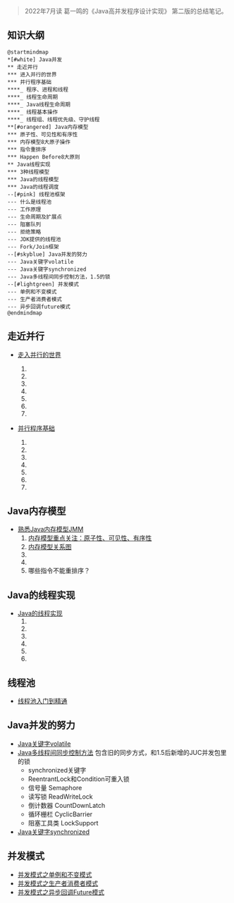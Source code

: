 > 2022年7月读 葛一鸣的《Java高并发程序设计实现》 第二版的总结笔记。

## 知识大纲

```plantuml
@startmindmap
*[#white] Java并发
** 走近并行
*** 进入并行的世界
*** 并行程序基础
****_ 程序、进程和线程
****_ 线程生命周期
****_ Java线程生命周期
****_ 线程基本操作
****_ 线程组、线程优先级、守护线程
**[#orangered] Java内存模型
*** 原子性、可见性和有序性
*** 内存模型8大原子操作
*** 指令重排序
*** Happen Before8大原则
** Java线程实现
*** 3种线程模型
*** Java的线程模型
*** Java的线程调度
--[#pink] 线程池框架
--- 什么是线程池
--- 工作原理
--- 生命周期及扩展点
--- 阻塞队列
--- 拒绝策略
--- JDK提供的线程池
--- Fork/Join框架
--[#skyblue] Java并发的努力
--- Java关键字volatile
--- Java关键字synchronized
--- Java多线程间同步控制方法，1.5的锁
--[#lightgreen] 并发模式
--- 单例和不变模式
--- 生产者消费者模式
--- 异步回调future模式
@endmindmap
```

## 走近并行
* [走入并行的世界](http://mg.meiflower.top/mb/post/juc/%E8%B5%B0%E5%85%A5%E5%B9%B6%E8%A1%8C%E7%9A%84%E4%B8%96%E7%95%8C/)
    1. <card-link id="78cf61c2d82944e7aeeb97512b762e94" title="摩尔定律逼并行"/>
    2. <card-link id="591fa19932e6473bad2798ff44bc06d5" title="同步vs异步"/>
    3. <card-link id="bc2284d4ca3c42e8b1d2115281dc90c7" title="并发vs并行"/>
    4. <card-link id="8c62b75aae4c4bc48108a376ea72a3f7" title="临界区"/>
    5. <card-link id="5bd0fbc85b7f42c2a51c1baee19f3af5" title="死锁vs饥饿vs活锁"/>
    6. <card-link id="5f3245cc14434434810bece36ea97125" title="5大并发级别"/>
    7. <card-link id="17f82a320a204cccac55ccd85baa61f0" title="并行加速比公式"/>

* [并行程序基础](http://mg.meiflower.top/mb/post/juc/%E5%B9%B6%E8%A1%8C%E7%A8%8B%E5%BA%8F%E5%9F%BA%E7%A1%80/)
    1. <card-link id="c74286688a2c4031b3b0a6a3735035eb" title="程序进程线程"/>
    2. <card-link id="0c00306f92a0407c8383ba9398da5bac" title="线程生命周期"/>
    3. <card-link id="5abb537ae59c404d89fa8521add21e24" title="Java线程状态"/>
    4. <card-link id="07c17a5de6dc46298c4d6baa95d78c4d" title="线程基本操作"/>
    5. <card-link id="0d9c36a734be4b958e3a2f064f3179dc" title="线程组"/>
    6. <card-link id="4a75d892bf914d9cb4bb93abc465da88" title="守护线程"/>
    7. <card-link id="8bbfeee1dc3d4f35a0288f392d095246" title="优先级"/>

## Java内存模型
* [熟悉Java内存模型JMM](http://mg.meiflower.top/mb/post/juc/%E7%86%9F%E6%82%89Java%E5%86%85%E5%AD%98%E6%A8%A1%E5%9E%8BJMM/)
    1. [内存模型重点关注：原子性、可见性、有序性](http://mg.meiflower.top/mb/images/juc/jmm/01.png)
    2. [内存模型关系图](http://mg.meiflower.top/mb/images/juc/jmm/011.png)
    3. <card-link id="03449da0f3374293b2ce82d84878d558" title="JMM8大原子操作"/>
    4. <card-link id="5fa6fa394aef4e7ea0611236327f26b0" title="指令重排序"/>
    5. 哪些指令不能重排序？ <card-link id="9f81309f85584ae182f1046ec7c515d7" title="Happen Before8大原则"/>

## Java的线程实现
* [Java的线程实现](http://mg.meiflower.top/mb/post/juc/Java%E7%9A%84%E7%BA%BF%E7%A8%8B%E5%AE%9E%E7%8E%B0/)
    1. <card-link id="a94865d218bc49869cda6e392497903c" title="3种线程模型"/>
    2. <card-link id="8222484d4443413cb60ad722368a3408" title="使用内核线程实现的模式"/>
    3. <card-link id="550596dfcb5d44f0a3953a51fd90659c" title="使用用户线程实现的模式"/>
    4. <card-link id="c3e44d856ed944169754595c6c315ede" title="使用用户线程和轻量级线程混合实现的模式"/>
    5. <card-link id="872dca99d1eb4b35b2e5d5153b968713" title="Java的线程实现"/>
    5. <card-link id="30c046ed8ca346aea176c38777cdfeef" title="Java的线程调度"/>

## 线程池
* [线程池入门到精通](http://mg.meiflower.top/mb/post/juc/%E7%BA%BF%E7%A8%8B%E6%B1%A0%E5%85%A5%E9%97%A8%E5%88%B0%E7%B2%BE%E9%80%9A/)


## Java并发的努力
* [Java关键字volatile](http://mg.meiflower.top/mb/post/juc/Java%E5%85%B3%E9%94%AE%E5%AD%97%E4%B9%8Bvolatile/)
* [Java多线程间同步控制方法](http://mg.meiflower.top/mb/post/juc/Java%E5%A4%9A%E7%BA%BF%E7%A8%8B%E5%90%8C%E6%AD%A5%E6%8E%A7%E5%88%B6%E6%96%B9%E6%B3%95/) 包含旧的同步方式，和1.5后新增的JUC并发包里的锁
    - synchronized关键字
    - ReentrantLock和Condition可重入锁
    - 信号量 Semaphore
    - 读写锁 ReadWriteLock
    - 倒计数器 CountDownLatch
    - 循环栅栏 CyclicBarrier
    - 阻塞工具类 LockSupport
* [Java关键字synchronized](http://mg.meiflower.top/mb/post/juc/Java%E5%85%B3%E9%94%AE%E5%AD%97synchronized/)


## 并发模式
* [并发模式之单例和不变模式](http://mg.meiflower.top/mb/post/juc/%E5%B9%B6%E5%8F%91%E6%A8%A1%E5%BC%8F%E4%B9%8B%E5%8D%95%E4%BE%8B%E5%92%8C%E4%B8%8D%E5%8F%98%E6%A8%A1%E5%BC%8F/)
* [并发模式之生产者消费者模式](http://mg.meiflower.top/mb/post/juc/%E5%B9%B6%E5%8F%91%E6%A8%A1%E5%BC%8F%E4%B9%8B%E7%94%9F%E4%BA%A7%E8%80%85%E6%B6%88%E8%B4%B9%E8%80%85%E6%A8%A1%E5%BC%8F/)
* [并发模式之异步回调Future模式](http://mg.meiflower.top/mb/post/juc/%E5%B9%B6%E5%8F%91%E6%A8%A1%E5%BC%8F%E4%B9%8B%E5%BC%82%E6%AD%A5%E5%9B%9E%E8%B0%83Future%E6%A8%A1%E5%BC%8F/)